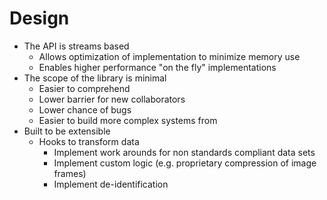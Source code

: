 # Design

* The API is streams based
  * Allows optimization of implementation to minimize memory use
  * Enables higher performance "on the fly" implementations
* The scope of the library is minimal
  * Easier to comprehend
  * Lower barrier for new collaborators
  * Lower chance of bugs
  * Easier to build more complex systems from
* Built to be extensible
  * Hooks to transform data
    * Implement work arounds for non standards compliant data sets
    * Implement custom logic (e.g. proprietary compression of image frames)
    * Implement de-identification